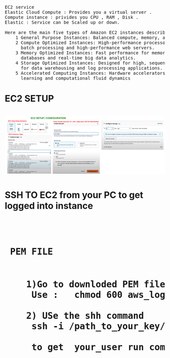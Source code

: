 <pre> 

EC2 service 
Elastic Cloud Compute : Provides you a virtual server .
Compute instance : privides you CPU , RAM , Disk .
Elastic : Service can be Scaled up or down.

Here are the main five types of Amazon EC2 instances described : 
    1 General Purpose Instances: Balanced compute, memory, and networking resources for diverse workloads.
    2 Compute Optimized Instances: High-performance processors for compute-bound applications, ideal for 
      batch processing and high-performance web servers.
    3 Memory Optimized Instances: Fast performance for memory-intensive workloads, suitable for high-performance 
      databases and real-time big data analytics.
    4 Storage Optimized Instances: Designed for high, sequential read/write access to large data sets, perfect 
      for data warehousing and log processing applications.
    5 Accelerated Computing Instances: Hardware accelerators for efficient processing of tasks such as machine
      learning and computational fluid dynamics
</pre>

<h1> EC2 SETUP <h1>
<img src="ec2setup.png">
<h1> SSH TO EC2 from your PC to get logged into instance  <h1>

<pre> 
<h4> PEM FILE  </h4>
    1)Go to downloded PEM file location  and give permisssion to it 
     Use :   chmod 600 aws_login.pem

    2) USe the shh command 
     ssh -i /path_to_your_key/your_pem_filename.pem your_user@your_ec2_public_ip

     to get  your_user run command :  whoami
     
    
    
</pre> 
